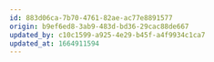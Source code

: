 ```yaml
---
id: 883d06ca-7b70-4761-82ae-ac77e8891577
origin: b9ef6ed8-3ab9-483d-bd36-29cac88de667
updated_by: c10c1599-a925-4e29-b45f-a4f9934c1ca7
updated_at: 1664911594
---
```

